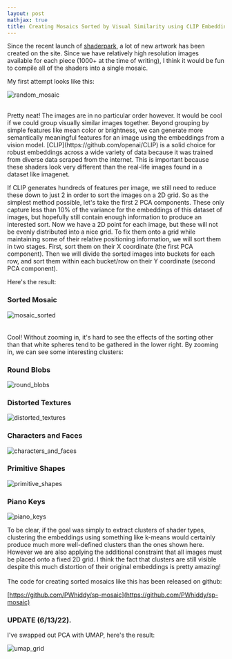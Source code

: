 ```yaml
---
layout: post
mathjax: true
title: Creating Mosaics Sorted by Visual Similarity using CLIP Embeddings
--- 
```


Since the recent launch of [shaderpark](https://shaderpark.com), a lot of new artwork has been created on the site. Since we have relatively high resolution images available for each piece (1000+ at the time of writing), I think it would be fun to compile all of the shaders into a single mosaic. 

My first attempt looks like this:
<br>

![random_mosaic](https://i.imgur.com/9yHPcff.jpg)
  

<br>    
Pretty neat! The images are in no particular order however. It would be cool if we could group visually similar images together. Beyond grouping by simple features like mean color or brightness, we can generate more semantically meaningful features for an image using the embeddings from a vision model. [CLIP](https://github.com/openai/CLIP) is a solid choice for robust embeddings across a wide variety of data because it was trained from diverse data scraped from the internet. This is important because these shaders look very different than the real-life images found in a dataset like imagenet. 
<br>

If CLIP generates hundreds of features per image, we still need to reduce these down to just 2 in order to sort the images on a 2D grid. So as the simplest method possible, let's take the first 2 PCA components. These only capture less than 10% of the variance for the embeddings of this dataset of images, but hopefully still contain enough information to produce an interested sort. Now we have a 2D point for each image, but these will not be evenly distributed into a nice grid. To fix them onto a grid while maintaining some of their relative positioning information, we will sort them in two stages. First, sort them on their X coordinate (the first PCA component). Then we will divide the sorted images into buckets for each row, and sort them within each bucket/row on their Y coordinate (second PCA component). 
<br>

Here's the result:
### Sorted Mosaic
![mosaic_sorted](https://i.imgur.com/DT3Lwnm.jpg)
<br>
<br>
<br>
Cool! Without zooming in, it's hard to see the effects of the sorting other than that white spheres tend to be gathered in the lower right. By zooming in, we can see some interesting clusters:
<br>

### Round Blobs
![round_blobs](https://i.imgur.com/uI0Xs9F.png)
<br>

### Distorted Textures
![distorted_textures](https://i.imgur.com/FsS23vM.png)
<br>

### Characters and Faces
![characters_and_faces](https://i.imgur.com/5iOFi7M.png)
<br>

### Primitive Shapes
![primitive_shapes](https://i.imgur.com/DVqRXoP.png)
<br>

### Piano Keys
![piano_keys](https://i.imgur.com/4LTqGxp.png)
<br>

To be clear, if the goal was simply to extract clusters of shader types, clustering the embeddings using something like k-means would certainly produce much more well-defined clusters than the ones shown here. However we are also applying the additional constraint that all images must be placed onto a fixed 2D grid. I think the fact that clusters are still visible despite this much distortion of their original embeddings is pretty amazing!
<br>
<br>
The code for creating sorted mosaics like this has been released on github:

[https://github.com/PWhiddy/sp-mosaic](https://github.com/PWhiddy/sp-mosaic)

### UPDATE (6/13/22). 
I've swapped out PCA with UMAP, here's the result:  
  
![umap_grid](https://i.imgur.com/OHsMlpc.jpg)
